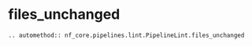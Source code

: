 # files_unchanged

```{eval-rst}
.. automethod:: nf_core.pipelines.lint.PipelineLint.files_unchanged
```
